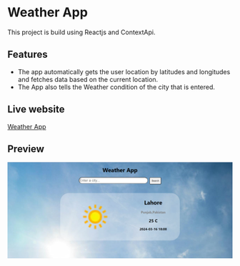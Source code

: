 
# Weather App

This project is build using Reactjs and ContextApi.


## Features

- The app automatically gets the user location by latitudes and longitudes and fetches data based on the current location.
- The App also tells the Weather condition of the city that is entered.

## Live website

[Weather App](https://weather-app-eight-delta-32.vercel.app/)

## Preview

![App Screenshot](./src/images/image.png)
